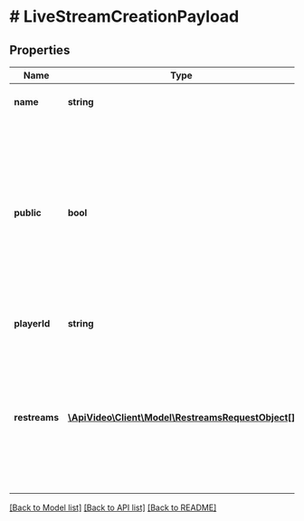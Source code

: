 # # LiveStreamCreationPayload

## Properties

Name | Type | Description | Notes
------------ | ------------- | ------------- | -------------
**name** | **string** | Add a name for your live stream here. |
**public** | **bool** | Whether your video can be viewed by everyone, or requires authentication to see it. A setting of false will require a unique token for each view. Learn more about the Private Video feature [here](https://docs.api.video/docs/private-videos). | [optional]
**playerId** | **string** | The unique identifier for the player. | [optional]
**restreams** | [**\ApiVideo\Client\Model\RestreamsRequestObject[]**](RestreamsRequestObject.md) | Use this parameter to add, edit, or remove RTMP services where you want to restream a live stream. The list can only contain up to 5 destinations. | [optional]

[[Back to Model list]](../../README.md#models) [[Back to API list]](../../README.md#endpoints) [[Back to README]](../../README.md)
